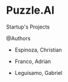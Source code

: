 # Puzzle.AI
Startup's Projects 

@Authors
- Espinoza, Christian

- Franco, Adrian

- Leguisamo, Gabriel
